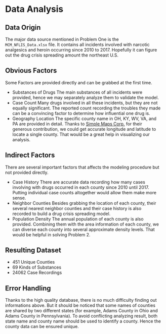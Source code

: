# Data Analysis
## Data Origin
The major data source mentioned in Problem One is the `MCM_NFLIS_Data.xlsx` file. It contains all incidents involved with narcotic analgesics and heroin occurring since 2010 to 2017. Hopefully it can figure out the drug crisis spreading amount the northeast U.S.
## Obvious Factors
Some Factors are provided directly and can be grabbed at the first time.
* Substances of Drugs
	The main substances of all incidents were provided, hence we may separately analyze them to validate the model.
* Case Count
	Many drugs involved in all these incidents, but they are not equally significant. The reported count recording the troubles they made can be a convincing factor to determine how influential one drug is.
* Geography Location
	The specific county name in OH, KY, WV, VA, and PA are provided in detail. Thanks to [Simple Maps Corp.][1] for their generous contribution, we could get accurate longitude and latitude to locate a single county. That would be a great help in visualizing our analysis.
## Indirect Factors
There are several important factors that affects the modeling procedure but not provided directly. 
* Case History
	There are accurate data recording how many cases involving with drugs occurred in each county since 2010 until 2017. Putting individual case counts altogether would allow them make more sense.
* Neighbor Counties
	Besides grabbing the location of each county, their several nearest neighbor counties and their case history is also recorded to build a drug crisis spreading model.
* Population Density
	The annual population of each county is also provided. Combining them with the area information of each county, we can diverse each county into  several approximate density levels. That would be helpful in solving Problem 2.
## Resulting Dataset
* 451 Unique Counties
* 69 Kinds of Substances
* 24062 Case Recordings
## Error Handling
Thanks to the high quality database, there is no much difficulty finding out informations above. But it should be noticed that some names of counties are shared by two different states (for example, Adams County in Ohio and Adams County in Pennsylvania). To avoid conflicting analyzing result, both state name and county name should be used to identify a county. Hence the county data can be ensured unique.

[1]:	https://simplemaps.com "Simple Maps Corp."
